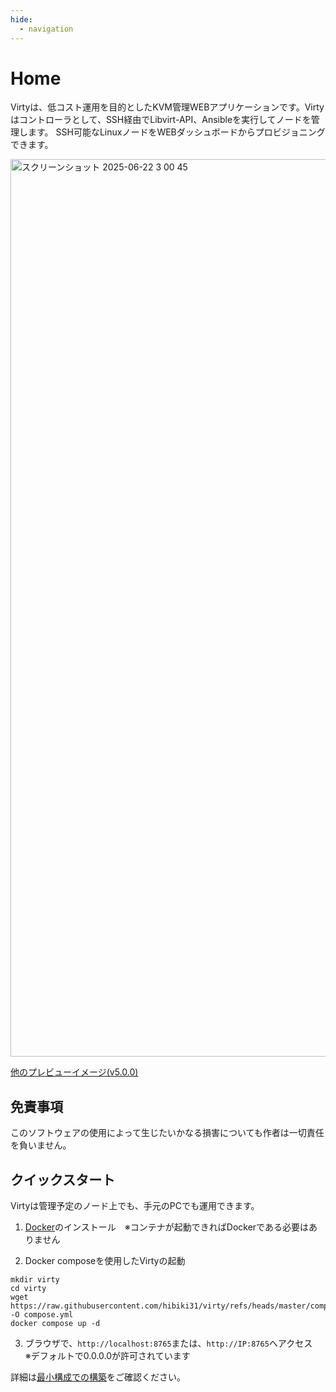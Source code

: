 ```yaml
---
hide:
  - navigation
---
```


# Home

Virtyは、低コスト運用を目的としたKVM管理WEBアプリケーションです。Virtyはコントローラとして、SSH経由でLibvirt-API、Ansibleを実行してノードを管理します。
SSH可能なLinuxノードをWEBダッシュボードからプロビジョニングできます。

<img width="1436" alt="スクリーンショット 2025-06-22 3 00 45" src="https://github.com/user-attachments/assets/f6d7e081-f327-4cfb-8d5a-9dbeaf274c7d" />

<a href="https://github.com/hibiki31/virty/wiki/Preview-Image-v5" target="_blank">他のプレビューイメージ(v5.0.0)</a>

## 免責事項

このソフトウェアの使用によって生じたいかなる損害についても作者は一切責任を負いません。

## クイックスタート

Virtyは管理予定のノード上でも、手元のPCでも運用できます。

1. [Docker](https://docs.docker.com/engine/install/)のインストール　※コンテナが起動できればDockerである必要はありません

2. Docker composeを使用したVirtyの起動

```
mkdir virty
cd virty
wget https://raw.githubusercontent.com/hibiki31/virty/refs/heads/master/compose.example.yml -O compose.yml
docker compose up -d
```

3. ブラウザで、`http://localhost:8765`または、`http://IP:8765`へアクセス　※デフォルトで0.0.0.0が許可されています

詳細は[最小構成での構築](/setup/minimum.md)をご確認ください。